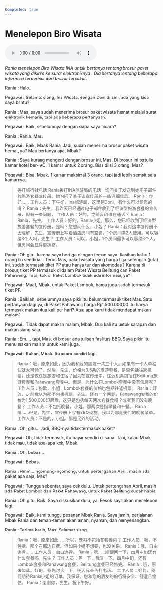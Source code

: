 ```yaml
---
Completed: true
---
```


# Menelepon Biro Wisata

![U1T3 - Menelepon Biro Wisata](audio/U1T3%20-%20Menelepon%20Biro%20Wisata.m4a)

*Rania menelepon Biro Wisata INA untuk bertanya tentang brosur paket wisata yang dikirim ke surat elektroniknya . Dia bertanya tentang beberapa informasi terperinci dari brosur tersebut.*

Rania : Halo..

Pegawai : Selamat siang, Ina Wisata, dengan Doni di sini, ada yang bisa saya bantu?

Rania : Mas, saya sudah menerima brosur paket wisata hemat melalui surat elektronik kemarin, tapi ada beberapa pertanyaan.

Pegawai : Baik, sebelumnya dengan siapa saya bicara?

Rania : Rania, Mas.

Pegawai : Baik, Mbak Rania. Jadi, sudah menerima brosur paket wisata hemat, ya? Mau bertanya apa, Mbak?

Rania : Saya kurang mengerti dengan brosur ini, Mas. Di brosur ini tertulis kamar hotel ber- AC, 1 kamar untuk 2 orang. Bisa diisi 3 orang, Mas?

Pegawai : Bisa, Mbak, 1 kamar maksimal 3 orang, tapi jadi lebih sempit saja kamarnya.

> 拨打旅行社电话
> Rania拨打INA旅游局的电话，询问关于发送到她电子邮件的旅游套餐宣传册。她询问了关于该宣传册的一些详细信息。
> Rania：你好……
> 工作人员：下午好，Ina旅游局，这里是Doni，有什么可以帮您的吗？
> Rania：先生，我昨天已经通过电子邮件收到了经济型旅游套餐的宣传册，但有一些问题。
> 工作人员：好的，之前我和谁在通话？
> Rania：Rania，先生。
> 工作人员：好的，Rania小姐。那么，您已经收到了经济型旅游套餐的宣传册，是吗？您想问什么，小姐？
> Rania：我对这本宣传册不太理解，先生。宣传册上写着酒店房间有空调，1个房间供2人使用。可以容纳3个人吗，先生？
> 工作人员：可以，小姐，1个房间最多可以容纳3个人，但房间会显得更拥挤。

Rania : Oh gitu, karena saya bertiga dengan teman saya. Kasihan kalau 1 orang itu sendirian. Terus Mas, paket wisata yang harga tiga setengah (juta) ini, sudah termasuk tiket PP atau hanya tur dan akomodasi? Karena di brosur, tiket PP termasuk di dalam Paket Wisata Belitung dan Paket Pahawang. Tapi, kok di Paket Lombok tidak ada informasi, ya?

Pegawai : Maaf, Mbak, untuk Paket Lombok, harga juga sudah termasuk tiket PP.

Rania : Baiklah, sebelumnya saya pikir itu belum termasuk tiket Mas. Satu pertanyaan lagi ya, di Paket Pahawang harga Rp1.500.000,00 itu hanya termasuk makan dua kali per hari? Atau apa kami tidak mendapat makan malam?

Pegawai : Tidak dapat makan malam, Mbak. Dua kali itu untuk sarapan dan makan siang saja.

Rania : Em…, tapi, Mas, di brosur ada tulisan fasilitas BBQ. Saya pikir, itu menu makan malam untuk kami juga.

Pegawai : Bukan, Mbak. Itu acara sendiri lagi.

> Rania：哦，原来如此，因为我和我的朋友一共三个人。如果有一个人单独住就太可怜了。然后，先生，价格为3.5条的旅游套餐，是否包括往返机票，还是仅仅是旅游和住宿？因为在宣传册中，往返机票包括在Belitung旅游套餐和Pahawang套餐中。但是，为什么在Lombok套餐中没有信息呢？
> 工作人员：抱歉，小姐，Lombok套餐的价格也包括往返机票。
> Rania：好的，之前我以为那不包括机票，先生。还有一个问题，Pahawang套餐的价格为1,500,000印尼盾，这只是包括每天两次的餐食吗？或者我们没有晚餐？
> 工作人员：不包括晚餐，小姐。那两次是指早餐和午餐。
> Rania：嗯……但是，先生，宣传册上写有BBQ设施。我以为那是我们的晚餐菜单。
> 工作人员：不是的，小姐。那是另外的活动。

Rania : Oh, gitu… Jadi, BBQ-nya tidak termasuk paket?

Pegawai : Oh, tidak termasuk, itu bayar sendiri di sana. Tapi, kalau Mbak tidak mau, tidak apa-apa kok, Mbak.

Rania : Oh, bebas…

Pegawai : Bebas.

Rania : Hmm... ngomong-ngomong, untuk pertengahan April, masih ada paket apa saja, Mas?

Pegawai : Tunggu sebentar, saya cek dulu. Untuk pertengahan April, masih ada Paket Lombok dan Paket Pahawang, untuk Paket Belitung sudah habis.

Rania : Oh gitu. Baik. Saya diskusikan dulu, ya. Besok saya akan menelepon lagi.

Pegawai : Baik, kami tunggu pesanan Mbak Rania. Saya jamin, perjalanan Mbak Rania dan teman-teman akan aman, nyaman, dan menyenangkan.

Rania : Terima kasih, Mas. Selamat siang.

> Rania：哦，原来如此……所以，BBQ不包括在套餐内？
> 工作人员：哦，不包括，那个在那边自费。但如果小姐不想要，也没关系。
> Rania：哦，自由选择……
> 工作人员：自由选择。
> Rania：嗯……顺便问一下，四月中旬还有什么套餐吗，先生？
> 工作人员：等一下，我查一下。四月中旬，还有Lombok套餐和Pahawang套餐，Belitung套餐已经售完。
> Rania：哦，原来如此。好的。我先讨论一下，明天我会再打电话。
> 工作人员：好的，我们期待Rania小姐的订单。我保证，您和您的朋友的旅行将安全、舒适且愉快。
> Rania：谢谢你，先生。祝下午好。
